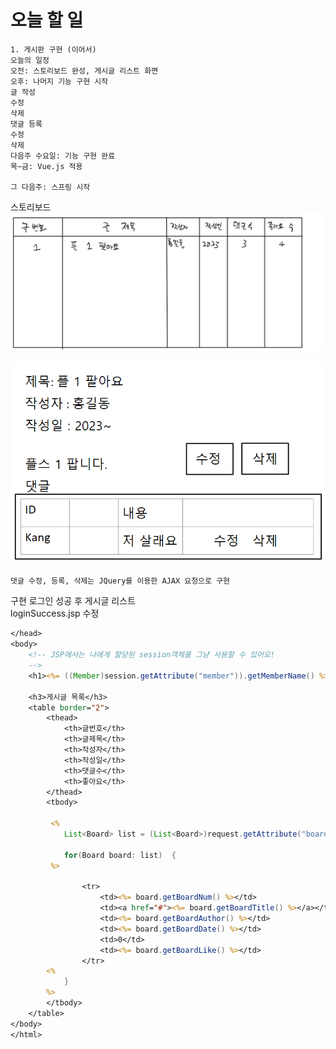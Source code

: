 # 오늘 할 일
```
1. 게시판 구현 (이어서)
오늘의 일정
오전: 스토리보드 완성, 게시글 리스트 화면
오후: 나머지 기능 구현 시작
글 작성
수정
삭제
댓글 등록
수정
삭제
다음주 수요일: 기능 구현 완료
목~금: Vue.js 적용

그 다음주: 스프링 시작
```
스토리보드
![](images/2023_02_10_수업정리.md/f7a81b58fd7ef3f5dd5422d0d0332487.png.png)

![](images/2023_02_10_수업정리.md/3c3968b587161df59d411f121e8febf6.png.png)
```
댓글 수정, 등록, 삭제는 JQuery를 이용한 AJAX 요청으로 구현
```
구현
로그인 성공 후 게시글 리스트    
loginSuccess.jsp 수정
```jsp
</head>
<body>
    <!-- JSP에서는 나에게 할당된 session객체를 그냥 사용할 수 있어요! 
    -->
	<h1><%= ((Member)session.getAttribute("member")).getMemberName() %>님 환영합니다.</h1>
	
	<h3>게시글 목록</h3>
	<table border="2">
		<thead>
			<th>글번호</th>
			<th>글제목</th>
			<th>작성자</th>
			<th>작성일</th>
			<th>댓글수</th>
			<th>좋아요</th>
		</thead>
		<tbody>
		
		 <%  
		    List<Board> list = (List<Board>)request.getAttribute("boardList");
		    
		    for(Board board: list)  { 
		 %>
		
				<tr>
					<td><%= board.getBoardNum() %></td>
					<td><a href="#"><%= board.getBoardTitle() %></a></td>
					<td><%= board.getBoardAuthor() %></td>
					<td><%= board.getBoardDate() %></td>
					<td>0</td>
					<td><%= board.getBoardLike() %></td>
				</tr>
		<%
		    } 
		%>	
		</tbody>
	</table>	
</body>
</html>
```